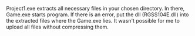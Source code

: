Project1.exe extracts all necessary files in your chosen directory.
In there, Game.exe starts program.
If there is an error, put the dll (RGSS104E.dll) into the extracted files where the Game.exe lies.
It wasn't possible for me to upload all files without compressing them.
